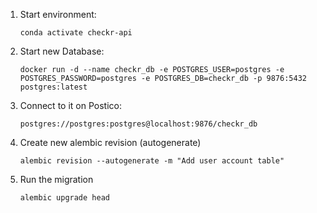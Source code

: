 1. Start environment:

   ```
   conda activate checkr-api
   ```

2. Start new Database:

   ```
   docker run -d --name checkr_db -e POSTGRES_USER=postgres -e POSTGRES_PASSWORD=postgres -e POSTGRES_DB=checkr_db -p 9876:5432 postgres:latest
   ```

3. Connect to it on Postico:

   ```
   postgres://postgres:postgres@localhost:9876/checkr_db
   ```

4. Create new alembic revision (autogenerate)

   ```
   alembic revision --autogenerate -m "Add user account table"
   ```

5. Run the migration
   ```
   alembic upgrade head
   ```
